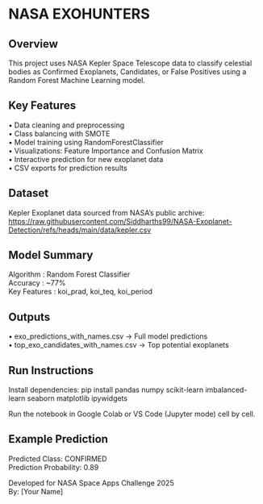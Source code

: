 NASA EXOHUNTERS
========================

Overview
--------
This project uses NASA Kepler Space Telescope data to classify celestial bodies
as Confirmed Exoplanets, Candidates, or False Positives using a Random Forest 
Machine Learning model.

Key Features
-------------
• Data cleaning and preprocessing  
• Class balancing with SMOTE  
• Model training using RandomForestClassifier  
• Visualizations: Feature Importance and Confusion Matrix  
• Interactive prediction for new exoplanet data  
• CSV exports for prediction results  

Dataset
--------
Kepler Exoplanet data sourced from NASA’s public archive:
https://raw.githubusercontent.com/Siddharths99/NASA-Exoplanet-Detection/refs/heads/main/data/kepler.csv

Model Summary
--------------
Algorithm : Random Forest Classifier  
Accuracy  : ~77%  
Key Features : koi_prad, koi_teq, koi_period  

Outputs
--------
• exo_predictions_with_names.csv  → Full model predictions  
• top_exo_candidates_with_names.csv  → Top potential exoplanets  

Run Instructions
-----------------
Install dependencies:
    pip install pandas numpy scikit-learn imbalanced-learn seaborn matplotlib ipywidgets

Run the notebook in Google Colab or VS Code (Jupyter mode) cell by cell.

Example Prediction
-------------------
Predicted Class: CONFIRMED  
Prediction Probability: 0.89

Developed for NASA Space Apps Challenge 2025  
By: [Your Name]


